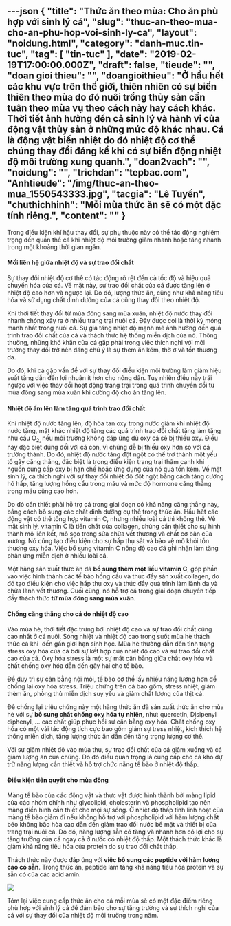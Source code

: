 ---json
{
    "title": "Thức ăn theo mùa: Cho ăn phù hợp với sinh lý cá",
    "slug": "thuc-an-theo-mua-cho-an-phu-hop-voi-sinh-ly-ca",
    "layout": "noidung.html",
    "category": "danh-muc.tin-tuc",
    "tag": [
        "tin-tuc"
    ],
    "date": "2019-02-19T17:00:00.000Z",
    "draft": false,
    "tieude": "",
    "doan gioi thieu": "",
    "doangioithieu": "Ở hầu hết các khu vực trên thế giới, thiên nhiên có sự biến thiên theo mùa do đó nuôi trồng thủy sản cần tuân theo mùa vụ theo cách này hay cách khác. Thời tiết ảnh hưởng đến cả sinh lý và hành vi của động vật thủy sản ở những mức độ khác nhau. Cá là động vật biến nhiệt do đó nhiệt độ cơ thể chúng thay đổi đáng kể khi có sự biến động nhiệt độ môi trường xung quanh.",
    "doan2vach": "",
    "noidung": "",
    "trichdan": "tepbac.com",
    "Anhtieude": "/img/thuc-an-theo-mua_1550543333.jpg",
    "tacgia": "Lê Tuyến",
    "chuthichhinh": "Mỗi mùa thức ăn sẽ có một đặc tính riêng.",
    "__content__": ""
}
---
<p>Trong điều kiện kh&iacute; hậu thay đổi, sự phụ thuộc n&agrave;y c&oacute; thể t&aacute;c động nghi&ecirc;m trọng đến quần thể c&aacute; khi nhiệt độ m&ocirc;i trường giảm nhanh hoặc tăng nhanh trong một khoảng thời gian ngắn.</p>

<h4>Mối li&ecirc;n hệ giữa nhiệt độ v&agrave; sự trao đổi chất</h4>

<p>Sự thay đổi nhiệt độ cơ thể c&oacute; t&aacute;c động r&otilde; rệt đến cả tốc độ v&agrave; hiệu quả chuyển h&oacute;a của c&aacute;. Về mặt n&agrave;y, sự trao đổi chất của c&aacute; được tăng l&ecirc;n ở nhiệt độ cao hơn v&agrave; ngược lại. Do đ&oacute;, lượng thức ăn, cũng như khả năng ti&ecirc;u h&oacute;a v&agrave; sử dụng chất dinh dưỡng của c&aacute; cũng thay đổi theo nhiệt độ.&nbsp;</p>

<p>Khi thời tiết thay đổi từ m&ugrave;a đ&ocirc;ng sang m&ugrave;a xu&acirc;n, nhiệt độ nước thay đổi nhanh ch&oacute;ng xảy ra ở nhiều trang trại nu&ocirc;i c&aacute;. Đ&acirc;y được coi l&agrave; thời kỳ mỏng manh nhất trong nu&ocirc;i c&aacute;. Sự gia tăng nhiệt độ mạnh mẽ ảnh hưởng đến qu&aacute; tr&igrave;nh trao đổi chất của c&aacute; v&agrave; th&aacute;ch thức hệ thống miễn dịch của n&oacute;. Th&ocirc;ng thường, những kh&oacute; khăn của c&aacute; gặp phải trong việc th&iacute;ch nghi với m&ocirc;i trường thay đổi trở n&ecirc;n đ&aacute;ng ch&uacute; &yacute; l&agrave; sự th&egrave;m ăn k&eacute;m, thờ ơ v&agrave; tổn thương da.</p>

<p>Do đ&oacute;, khi c&aacute; gặp vấn đề với sự thay đổi điều kiện m&ocirc;i trường l&agrave;m giảm hiệu suất tăng dẫn đến lợi nhuận &iacute;t hơn cho n&ocirc;ng d&acirc;n. Tuy nhi&ecirc;n điều n&agrave;y tr&aacute;i ngược với việc thay đổi hoạt động trang trại trong qu&aacute; tr&igrave;nh chuyển đổi từ m&ugrave;a đ&ocirc;ng sang m&ugrave;a xu&acirc;n khi cường độ cho ăn tăng l&ecirc;n.&nbsp;</p>

<h4>Nhiệt độ ấm l&ecirc;n l&agrave;m tăng qu&aacute; tr&igrave;nh trao đổi chất&nbsp;</h4>

<p>Khi nhiệt độ nước tăng l&ecirc;n, độ h&ograve;a tan oxy trong nước giảm khi nhiệt độ nước tăng, mặt kh&aacute;c nhiệt độ tăng c&aacute;c qu&aacute; tr&igrave;nh trao đổi chất tăng l&agrave;m tăng nhu cầu O<sub>2,&nbsp;</sub>nếu m&ocirc;i trường kh&ocirc;ng đ&aacute;p ứng đủ oxy c&aacute; sẽ bị thiếu oxy. Điều n&agrave;y đặc biệt đ&uacute;ng đối với c&aacute; con, v&igrave; ch&uacute;ng dễ bị thiếu oxy hơn so với c&aacute; trưởng th&agrave;nh. Do đ&oacute;, nhiệt độ nước tăng đột ngột c&oacute; thể trở th&agrave;nh một yếu tố g&acirc;y căng thẳng, đặc biệt l&agrave; trong điều kiện trang trại th&acirc;m canh khi nguồn cung cấp oxy bị hạn chế hoặc ứng dụng của n&oacute; qu&aacute; tốn k&eacute;m. Về mặt sinh l&yacute;, c&aacute; th&iacute;ch nghi với sự thay đổi nhiệt độ đột ngột bằng c&aacute;ch tăng cường h&ocirc; hấp, tăng lượng hồng cầu trong m&aacute;u v&agrave; mức độ hormone căng thẳng trong m&aacute;u cũng cao hơn.</p>

<p>Do đ&oacute; cần thiết phải hỗ trợ c&aacute; trong giai đoạn c&oacute; khả năng căng thẳng n&agrave;y, bằng c&aacute;ch bổ sung c&aacute;c chất dinh dưỡng cụ thể trong thức ăn. Hầu hết c&aacute;c động vật c&oacute; thể tổng hợp vitamin C, nhưng nhiều lo&agrave;i c&aacute; th&igrave; kh&ocirc;ng thể. Về mặt sinh l&yacute;, vitamin C l&agrave; tiền chất của collagen, ch&uacute;ng cần thiết cho sự h&igrave;nh th&agrave;nh m&ocirc; li&ecirc;n kết, m&ocirc; sẹo trong sửa chữa vết thương v&agrave; chất cơ bản của xương. N&oacute; cũng tạo điều kiện cho sự hấp thụ sắt v&agrave; bảo vệ m&ocirc; khỏi tổn thương oxy h&oacute;a. Việc bổ sung vitamin C nồng độ cao đ&atilde; ghi nhận l&agrave;m tăng phản ứng miễn dịch ở nhiều lo&agrave;i c&aacute;.</p>

<p>Một h&atilde;ng sản xuất thức ăn đ&atilde;&nbsp;<strong>bổ sung th&ecirc;m một liều vitamin C</strong>, g&oacute;p phần v&agrave;o việc h&igrave;nh th&agrave;nh c&aacute;c tế b&agrave;o hồng cầu v&agrave; th&uacute;c đẩy sản xuất collagen, do đ&oacute; tạo điều kiện cho việc hấp thụ oxy v&agrave; th&uacute;c đẩy qu&aacute; tr&igrave;nh l&agrave;m l&agrave;nh da v&agrave; chữa l&agrave;nh vết thương. Cuối c&ugrave;ng, n&oacute; hỗ trợ c&aacute; trong giai đoạn chuyển tiếp đầy th&aacute;ch thức&nbsp;<strong>từ m&ugrave;a đ&ocirc;ng sang m&ugrave;a xu&acirc;n</strong>.</p>

<h4>Chống căng thẳng cho c&aacute; do nhiệt độ cao</h4>

<p>V&agrave;o m&ugrave;a h&egrave;, thời tiết đặc trưng bởi nhiệt độ cao v&agrave; sự trao đổi chất cũng cao nhất ở c&aacute; nu&ocirc;i. S&oacute;ng nhiệt v&agrave; nhiệt độ cao trong suốt m&ugrave;a h&egrave; th&aacute;ch thức c&aacute; khi&nbsp; đến gần giới hạn sinh học. M&ugrave;a h&egrave; thường dẫn đến t&igrave;nh trạng stress oxy h&oacute;a của c&aacute; bởi sự kết hợp của nhiệt độ cao v&agrave; sự trao đổi chất cao của c&aacute;. Oxy h&oacute;a stress l&agrave; một sự mất c&acirc;n bằng giữa chất oxy h&oacute;a v&agrave; chất chống oxy h&oacute;a dẫn đến g&acirc;y hại cho tế b&agrave;o.</p>

<p>Để duy tr&igrave; sự c&acirc;n bằng nội m&ocirc;i, tế b&agrave;o cơ thể lấy nhiều năng lượng hơn để chống lại oxy h&oacute;a stress. Triệu chứng tr&ecirc;n c&aacute; bao gồm, stress nhiệt, giảm th&egrave;m ăn, ph&ograve;ng thủ miễn dịch suy yếu v&agrave; giảm chất lượng của thịt c&aacute;.</p>

<p>Để chống lại triệu chứng n&agrave;y một h&atilde;ng thức ăn đ&atilde; sản xuất thức ăn cho m&ugrave;a h&egrave; với sự&nbsp;<strong>bổ sung chất chống oxy h&oacute;a tự nhi&ecirc;n</strong>, như:&nbsp;quercetin, Disipenyl diphenyl, ... c&aacute;c chất gi&uacute;p phục hồi sự c&acirc;n bằng oxy h&oacute;a. Chất chống oxy h&oacute;a c&oacute; một v&agrave;i t&aacute;c động t&iacute;ch cực bao gồm giảm sự tress nhiệt, k&iacute;ch th&iacute;ch hệ thống miễn dịch, tăng lượng thức ăn dẫn đến tăng trọng lượng cơ thể.</p>

<p>Với sự giảm nhiệt độ v&agrave;o m&ugrave;a thu, sự trao đổi chất của c&aacute; giảm xuống v&agrave; c&aacute; giảm lượng ăn của ch&uacute;ng. Do đ&oacute; điều quan trọng l&agrave; cung cấp cho c&aacute; kho dự trữ năng lượng cần thiết v&agrave; hỗ trợ chức năng tế b&agrave;o ở nhiệt độ thấp.</p>

<h4>Điều kiện ti&ecirc;n quyết cho m&ugrave;a đ&ocirc;ng</h4>

<p>M&agrave;ng tế b&agrave;o c&ugrave;a c&aacute;c động vật v&agrave; thực vật được h&igrave;nh th&agrave;nh bởi m&agrave;ng lipid của c&aacute;c nh&oacute;m ch&iacute;nh như glycolipid, cholesterin v&agrave; phospholipid tạo n&ecirc;n m&agrave;ng điển h&igrave;nh cần thiết cho mọi sự sống. Ở nhiệt độ thấp t&iacute;nh linh hoạt của m&agrave;ng tế b&agrave;o giảm đi nếu kh&ocirc;ng hỗ trợ với phospholipid với h&agrave;m lượng chất b&eacute;o kh&ocirc;ng b&atilde;o h&ograve;a cao dẫn đến giảm trao đổi nước bề mặt v&agrave; thiết bị của trang trại nu&ocirc;i c&aacute;. Do đ&oacute;, năng lượng sẵn c&oacute; tăng v&agrave; nhanh hơn c&oacute; lợi cho sự tăng trưởng của c&aacute; ngay cả ở nước c&oacute; nhiệt độ thấp. Một th&aacute;ch thức kh&aacute;c l&agrave; giảm khả năng ti&ecirc;u h&oacute;a của protein do sự trao đổi chất thấp.&nbsp;</p>

<p>Th&aacute;ch thức n&agrave;y được đ&aacute;p ứng với&nbsp;<strong>việc bổ sung c&aacute;c peptide với h&agrave;m lượng cao c&oacute; sẵn</strong>. Trong thức ăn, peptide l&agrave;m tăng khả năng ti&ecirc;u h&oacute;a protein v&agrave; sự sẵn c&oacute; của c&aacute;c acid amin.</p>

<p><img src="https://tepbac.com/upload/images/2019/02/cho-ca-an_1550543681.jpg" /></p>

<p>T&oacute;m lại việc cung cấp thức ăn cho c&aacute; mỗi m&ugrave;a sẽ c&oacute; một đặc điểm ri&ecirc;ng ph&ugrave; hợp với sinh l&yacute; c&aacute; để đảm bảo cho sự tăng trưởng v&agrave; sự th&iacute;ch nghi của c&aacute; với sự thay đổi của nhiệt độ m&ocirc;i trường trong năm.</p>
